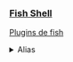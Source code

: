 ### [Fish Shell](https://fishshell.com/)

[Plugins de fish](https://github.com/topics/fish-plugin)
<details>
<summary> Alias </summary>
para crear un alias:
  
```alias <nombre_alias>="<lo que queres que haga>"```

para guardar el alias en la config.

```funcsave <nombre_alias> ```

</details>
